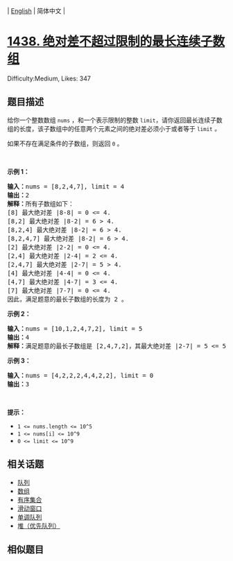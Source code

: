 
| [English](problem_en.md) | 简体中文 |

# [1438. 绝对差不超过限制的最长连续子数组](https://leetcode.cn/problems/longest-continuous-subarray-with-absolute-diff-less-than-or-equal-to-limit/)
Difficulty:Medium, Likes: 347

## 题目描述

<p>给你一个整数数组 <code>nums</code> ，和一个表示限制的整数 <code>limit</code>，请你返回最长连续子数组的长度，该子数组中的任意两个元素之间的绝对差必须小于或者等于 <code>limit</code><em> 。</em></p>

<p>如果不存在满足条件的子数组，则返回 <code>0</code> 。</p>

<p>&nbsp;</p>

<p><strong>示例 1：</strong></p>

<pre><strong>输入：</strong>nums = [8,2,4,7], limit = 4
<strong>输出：</strong>2 
<strong>解释：</strong>所有子数组如下：
[8] 最大绝对差 |8-8| = 0 &lt;= 4.
[8,2] 最大绝对差 |8-2| = 6 &gt; 4. 
[8,2,4] 最大绝对差 |8-2| = 6 &gt; 4.
[8,2,4,7] 最大绝对差 |8-2| = 6 &gt; 4.
[2] 最大绝对差 |2-2| = 0 &lt;= 4.
[2,4] 最大绝对差 |2-4| = 2 &lt;= 4.
[2,4,7] 最大绝对差 |2-7| = 5 &gt; 4.
[4] 最大绝对差 |4-4| = 0 &lt;= 4.
[4,7] 最大绝对差 |4-7| = 3 &lt;= 4.
[7] 最大绝对差 |7-7| = 0 &lt;= 4. 
因此，满足题意的最长子数组的长度为 2 。
</pre>

<p><strong>示例 2：</strong></p>

<pre><strong>输入：</strong>nums = [10,1,2,4,7,2], limit = 5
<strong>输出：</strong>4 
<strong>解释：</strong>满足题意的最长子数组是 [2,4,7,2]，其最大绝对差 |2-7| = 5 &lt;= 5 。
</pre>

<p><strong>示例 3：</strong></p>

<pre><strong>输入：</strong>nums = [4,2,2,2,4,4,2,2], limit = 0
<strong>输出：</strong>3
</pre>

<p>&nbsp;</p>

<p><strong>提示：</strong></p>

<ul>
	<li><code>1 &lt;= nums.length &lt;= 10^5</code></li>
	<li><code>1 &lt;= nums[i] &lt;= 10^9</code></li>
	<li><code>0 &lt;= limit &lt;= 10^9</code></li>
</ul>


## 相关话题

- [队列](https://leetcode.cn/tag/queue/)
- [数组](https://leetcode.cn/tag/array/)
- [有序集合](https://leetcode.cn/tag/ordered-set/)
- [滑动窗口](https://leetcode.cn/tag/sliding-window/)
- [单调队列](https://leetcode.cn/tag/monotonic-queue/)
- [堆（优先队列）](https://leetcode.cn/tag/heap-priority-queue/)

## 相似题目

